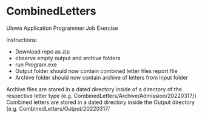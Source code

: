 # CombinedLetters
UIowa Application Programmer Job Exercise

Instructions:
- Download repo as zip
- observe empty output and archive folders
- run Program.exe
- Output folder should now contain combined letter files report file
- Archive folder should now contain archive of letters from Input folder

Archive files are stored in a dated directory inside of a directory of the respective letter type (e.g. CombinedLetters/Archive/Admission/20220317/)
Combined letters are stored in a dated directory inside the Output directory (e.g. CombinedLetters/Output/20220317/
